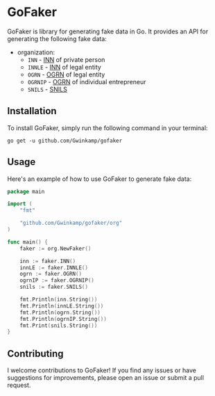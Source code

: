 # GoFaker

GoFaker is library for generating fake data in Go. It provides an API for generating the following fake data:

- organization:
  - `INN` - [INN](https://ru.wikipedia.org/wiki/Идентификационный_номер_налогоплательщика) of private person
  - `INNLE` - [INN](https://ru.wikipedia.org/wiki/Идентификационный_номер_налогоплательщика) of legal entity
  - `OGRN` - [OGRN](https://ru.wikipedia.org/wiki/Основной_государственный_регистрационный_номер) of legal entity
  - `OGRNIP` - [OGRN](https://ru.wikipedia.org/wiki/Основной_государственный_регистрационный_номер) of individual entrepreneur
  - `SNILS` - [SNILS](https://ru.wikipedia.org/wiki/Страховой_номер_индивидуального_лицевого_счёта)

## Installation

To install GoFaker, simply run the following command in your terminal:

```shell
go get -u github.com/Gwinkamp/gofaker
```

## Usage

Here's an example of how to use GoFaker to generate fake data:

```go
package main

import (
	"fmt"

	"github.com/Gwinkamp/gofaker/org"
)

func main() {
	faker := org.NewFaker()

	inn := faker.INN()
	innLE := faker.INNLE()
	ogrn := faker.OGRN()
	ogrnIP := faker.OGRNIP()
	snils := faker.SNILS()

	fmt.Println(inn.String())
	fmt.Println(innLE.String())
	fmt.Println(ogrn.String())
	fmt.Println(ogrnIP.String())
	fmt.Print(snils.String())
}
```

## Contributing

I welcome contributions to GoFaker! If you find any issues or have suggestions for improvements, please open an issue or submit a pull request.
